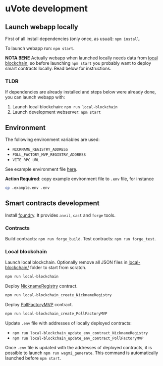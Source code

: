 # uVote development

## Launch webapp locally

First of all install dependencies (only once, as usual): `npm install`.

To launch webapp run: `npm start`.

**NOTA BENE**
Actually webapp when launched locally needs data from [local blockchain](#local-blockchain), so before launching `npm start` you probably want to deploy smart contracts locally. Read below for instructions.

### TLDR

If dependencies are already installed and steps below were already done, you can launch webapp with:

1. Launch local blockchain: `npm run local-blockchain`
2. Launch development webserver: `npm start`

## Environment

The following environment variables are used:

- `NICKNAME_REGISTRY_ADDRESS`
- `POLL_FACTORY_MVP_REGISTRY_ADDRESS`
- `VITE_RPC_URL`

See example environment file [here](./.example.env).

**Action Required**: copy example environment file to `.env` file, for instance

```sh
cp .example.env .env
```

## Smart contracts development

Install [foundry](https://getfoundry.sh/). It provides `anvil`, `cast` and `forge` tools.

### Contracts

Build contracts: `npm run forge_build`.
Test contracts: `npm run forge_test`.

### Local blockchain

Launch local blockchain. Optionally remove all JSON files in [local-blockchain/](./local-blockchain/) folder to start from scratch.

```sh
npm run local-blockchain
```

Deploy [NicknameRegistry](./contracts/src/NicknameRegistry.sol) contract.

```sh
npm run local-blockchain_create_NicknameRegistry
```

Deploy [PollFactoryMVP](./contracts/src/PollFactoryMVP.sol) contract.

```sh
npm run local-blockchain_create_PollFactoryMVP
```

Update `.env` file with addresses of locally deployed contracts:

- `npm run local-blockchain_update_env_contract_NicknameRegistry`
- `npm run local-blockchain_update_env_contract_PollFactoryMVP`

Once `.env` file is updated with the addresses of deployed contracts, it is possible to launch `npm run wagmi_generate`.
This command is automatically launched before `npm start`.
